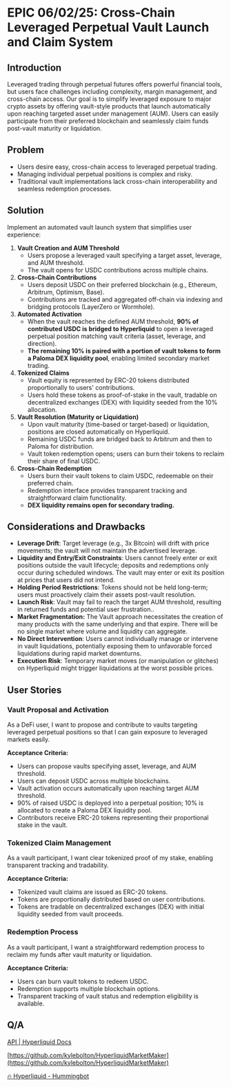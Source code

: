 # EPIC 06/02/25: Cross-Chain Leveraged Perpetual Vault Launch and Claim System

## Introduction

Leveraged trading through perpetual futures offers powerful financial tools, but users face challenges including complexity, margin management, and cross-chain access. Our goal is to simplify leveraged exposure to major crypto assets by offering vault-style products that launch automatically upon reaching targeted asset under management (AUM). Users can easily participate from their preferred blockchain and seamlessly claim funds post-vault maturity or liquidation.

## Problem

- Users desire easy, cross-chain access to leveraged perpetual trading.
- Managing individual perpetual positions is complex and risky.
- Traditional vault implementations lack cross-chain interoperability and seamless redemption processes.

## Solution

Implement an automated vault launch system that simplifies user experience:

1. **Vault Creation and AUM Threshold**
    - Users propose a leveraged vault specifying a target asset, leverage, and AUM threshold.
    - The vault opens for USDC contributions across multiple chains.
2. **Cross-Chain Contributions**
    - Users deposit USDC on their preferred blockchain (e.g., Ethereum, Arbitrum, Optimism, Base).
    - Contributions are tracked and aggregated off-chain via indexing and bridging protocols (LayerZero or Wormhole).
3. **Automated Activation**
    - When the vault reaches the defined AUM threshold, **90% of contributed USDC is bridged to Hyperliquid** to open a leveraged perpetual position matching vault criteria (asset, leverage, and direction).
    - **The remaining 10% is paired with a portion of vault tokens to form a Paloma DEX liquidity pool**, enabling limited secondary market trading.
4. **Tokenized Claims**
    - Vault equity is represented by ERC-20 tokens distributed proportionally to users' contributions.
    - Users hold these tokens as proof-of-stake in the vault, tradable on decentralized exchanges (DEX) with liquidity seeded from the 10% allocation.
5. **Vault Resolution (Maturity or Liquidation)**
    - Upon vault maturity (time-based or target-based) or liquidation, positions are closed automatically on Hyperliquid.
    - Remaining USDC funds are bridged back to Arbitrum and then to Paloma for distribution.
    - Vault token redemption opens; users can burn their tokens to reclaim their share of final USDC.
6. **Cross-Chain Redemption**
    - Users burn their vault tokens to claim USDC, redeemable on their preferred chain.
    - Redemption interface provides transparent tracking and straightforward claim functionality.
    - **DEX liquidity remains open for secondary trading.**

## Considerations and Drawbacks

- **Leverage Drift**: Target leverage (e.g., 3x Bitcoin) will drift with price movements; the vault will not maintain the advertised leverage.
- **Liquidity and Entry/Exit Constraints**: Users cannot freely enter or exit positions outside the vault lifecycle; deposits and redemptions only occur during scheduled windows. The vault may enter or exit its position at prices that users did not intend.
- **Holding Period Restrictions**: Tokens should not be held long-term; users must proactively claim their assets post-vault resolution.
- **Launch Risk**: Vault may fail to reach the target AUM threshold, resulting in returned funds and potential user frustration..
- **Market Fragmentation:** The Vault approach necessitates the creation of many products with the same underlying and that expire. There will be no single market where volume and liquidity can aggregate.
- **No Direct Intervention**: Users cannot individually manage or intervene in vault liquidations, potentially exposing them to unfavorable forced liquidations during rapid market downturns.
- **Execution Risk**: Temporary market moves (or manipulation or glitches) on Hyperliquid might trigger liquidations at the worst possible prices.

## User Stories

### Vault Proposal and Activation

As a DeFi user, I want to propose and contribute to vaults targeting leveraged perpetual positions so that I can gain exposure to leveraged markets easily.

**Acceptance Criteria:**

- Users can propose vaults specifying asset, leverage, and AUM threshold.
- Users can deposit USDC across multiple blockchains.
- Vault activation occurs automatically upon reaching target AUM threshold.
- 90% of raised USDC is deployed into a perpetual position; 10% is allocated to create a Paloma DEX liquidity pool.
- Contributors receive ERC-20 tokens representing their proportional stake in the vault.

### Tokenized Claim Management

As a vault participant, I want clear tokenized proof of my stake, enabling transparent tracking and tradability.

**Acceptance Criteria:**

- Tokenized vault claims are issued as ERC-20 tokens.
- Tokens are proportionally distributed based on user contributions.
- Tokens are tradable on decentralized exchanges (DEX) with initial liquidity seeded from vault proceeds.

### Redemption Process

As a vault participant, I want a straightforward redemption process to reclaim my funds after vault maturity or liquidation.

**Acceptance Criteria:**

- Users can burn vault tokens to redeem USDC.
- Redemption supports multiple blockchain options.
- Transparent tracking of vault status and redemption eligibility is available.

## Q/A

[API | Hyperliquid Docs](https://hyperliquid.gitbook.io/hyperliquid-docs/for-developers/api)

[https://github.com/kylebolton/HyperliquidMarketMaker](https://github.com/kylebolton/HyperliquidMarketMaker)

[🔥 Hyperliquid - Hummingbot](https://hummingbot.org/exchanges/hyperliquid/)